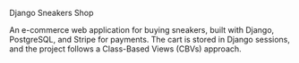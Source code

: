 Django Sneakers Shop



An e-commerce web application for buying sneakers, built with Django, PostgreSQL, and Stripe for payments. The cart is stored in Django sessions, and the project follows a Class-Based Views (CBVs) approach.
